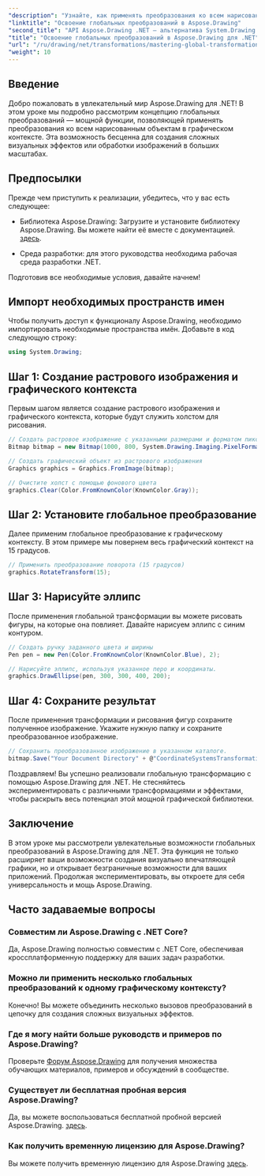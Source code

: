 ```yaml
---
"description": "Узнайте, как применять преобразования ко всем нарисованным элементам в графическом контексте, что позволит вам создавать захватывающие визуальные эффекты и эффективно манипулировать изображениями."
"linktitle": "Освоение глобальных преобразований в Aspose.Drawing"
"second_title": "API Aspose.Drawing .NET — альтернатива System.Drawing.Common"
"title": "Освоение глобальных преобразований в Aspose.Drawing для .NET"
"url": "/ru/drawing/net/transformations/mastering-global-transformations/"
"weight": 10
---
```


## Введение

Добро пожаловать в увлекательный мир Aspose.Drawing для .NET! В этом уроке мы подробно рассмотрим концепцию глобальных преобразований — мощной функции, позволяющей применять преобразования ко всем нарисованным объектам в графическом контексте. Эта возможность бесценна для создания сложных визуальных эффектов или обработки изображений в больших масштабах.

## Предпосылки

Прежде чем приступить к реализации, убедитесь, что у вас есть следующее:

- Библиотека Aspose.Drawing: Загрузите и установите библиотеку Aspose.Drawing. Вы можете найти её вместе с документацией. [здесь](https://reference.aspose.com/drawing/net/).
  
- Среда разработки: для этого руководства необходима рабочая среда разработки .NET.

Подготовив все необходимые условия, давайте начнем!

## Импорт необходимых пространств имен

Чтобы получить доступ к функционалу Aspose.Drawing, необходимо импортировать необходимые пространства имён. Добавьте в код следующую строку:

```csharp
using System.Drawing;
```

## Шаг 1: Создание растрового изображения и графического контекста

Первым шагом является создание растрового изображения и графического контекста, которые будут служить холстом для рисования.

```csharp
// Создать растровое изображение с указанными размерами и форматом пикселей
Bitmap bitmap = new Bitmap(1000, 800, System.Drawing.Imaging.PixelFormat.Format32bppPArgb);

// Создать графический объект из растрового изображения
Graphics graphics = Graphics.FromImage(bitmap);

// Очистите холст с помощью фонового цвета
graphics.Clear(Color.FromKnownColor(KnownColor.Gray));
```

## Шаг 2: Установите глобальное преобразование

Далее применим глобальное преобразование к графическому контексту. В этом примере мы повернем весь графический контекст на 15 градусов.

```csharp
// Применить преобразование поворота (15 градусов)
graphics.RotateTransform(15);
```

## Шаг 3: Нарисуйте эллипс

После применения глобальной трансформации вы можете рисовать фигуры, на которые она повлияет. Давайте нарисуем эллипс с синим контуром.

```csharp
// Создать ручку заданного цвета и ширины
Pen pen = new Pen(Color.FromKnownColor(KnownColor.Blue), 2);

// Нарисуйте эллипс, используя указанное перо и координаты.
graphics.DrawEllipse(pen, 300, 300, 400, 200);
```

## Шаг 4: Сохраните результат

После применения трансформации и рисования фигур сохраните полученное изображение. Укажите нужную папку и сохраните преобразованное изображение.

```csharp
// Сохранить преобразованное изображение в указанном каталоге.
bitmap.Save("Your Document Directory" + @"CoordinateSystemsTransformations\GlobalTransformation_out.png");
```

Поздравляем! Вы успешно реализовали глобальную трансформацию с помощью Aspose.Drawing для .NET. Не стесняйтесь экспериментировать с различными трансформациями и эффектами, чтобы раскрыть весь потенциал этой мощной графической библиотеки.

## Заключение

В этом уроке мы рассмотрели увлекательные возможности глобальных преобразований в Aspose.Drawing для .NET. Эта функция не только расширяет ваши возможности создания визуально впечатляющей графики, но и открывает безграничные возможности для ваших приложений. Продолжая экспериментировать, вы откроете для себя универсальность и мощь Aspose.Drawing.

## Часто задаваемые вопросы

### Совместим ли Aspose.Drawing с .NET Core?

Да, Aspose.Drawing полностью совместим с .NET Core, обеспечивая кроссплатформенную поддержку для ваших задач разработки.

### Можно ли применить несколько глобальных преобразований к одному графическому контексту?

Конечно! Вы можете объединить несколько вызовов преобразований в цепочку для создания сложных визуальных эффектов.

### Где я могу найти больше руководств и примеров по Aspose.Drawing?

Проверьте [Форум Aspose.Drawing](https://forum.aspose.com/c/diagram/17) для получения множества обучающих материалов, примеров и обсуждений в сообществе.

### Существует ли бесплатная пробная версия Aspose.Drawing?

Да, вы можете воспользоваться бесплатной пробной версией Aspose.Drawing. [здесь](https://releases.aspose.com/).

### Как получить временную лицензию для Aspose.Drawing?

Вы можете получить временную лицензию для Aspose.Drawing [здесь](https://purchase.conholdate.com/temporary-license/).